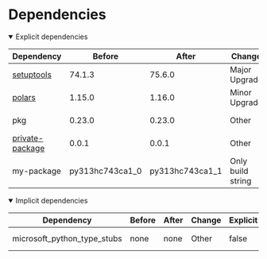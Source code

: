 # Dependencies

<details open>
<summary>Explicit dependencies</summary>

|Dependency|Before|After|Change|Explicit|Environments|
|-|-|-|-|-|-|
|[setuptools](https://pypi.org/project/setuptools)|74.1.3|75.6.0|Major Upgrade|true|*all envs* on osx-arm64|
|[polars](https://prefix.dev/channels/conda-forge/packages/polars)|1.15.0|1.16.0|Minor Upgrade|true|*all envs* on osx-arm64|
|pkg|0.23.0|0.23.0|Other|true|*all envs* on linux-64|
|[private-package](https://prefix.dev/channels/setup-pixi-test/packages/private-package)|0.0.1|0.0.1|Other|true|*all envs* on osx-arm64|
|my-package|py313hc743ca1_0|py313hc743ca1_1|Only build string|true|*all envs* on osx-arm64|

</details>

<details open>
<summary>Implicit dependencies</summary>

|Dependency|Before|After|Change|Explicit|Environments|
|-|-|-|-|-|-|
|microsoft_python_type_stubs|none|none|Other|false|*all envs* on linux-64|

</details>

[^1]: **Bold** means explicit dependency.
[^2]: Dependency got downgraded.

